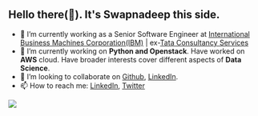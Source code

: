 ## Hello there(👋). It's Swapnadeep this side.

- 🔭 I’m currently working as a Senior Software Engineer at  [International Business Machines Corporation(IBM)](https://www.ibm.com/in-en) | ex-[Tata Consultancy Services](https://www.tcs.com/)
- 🌱 I’m currently working on **Python and Openstack**. Have worked on **AWS** cloud. Have broader interests cover different aspects of **Data Science**. 
- 👯 I’m looking to collaborate on [Github](https://github.com/SwapnadeepMukherjee), [LinkedIn](https://www.linkedin.com/in/swapnadeepmukherjee1993/).
- 📫 How to reach me: [LinkedIn](https://www.linkedin.com/in/swapnadeepmukherjee1993/), [Twitter](https://twitter.com/swapnadeepsm93)


<img src="https://github-readme-stats.vercel.app/api?username=SwapnadeepMukherjee&&show_icons=true&title_color=ffffff&icon_color=bb2acf&text_color=daf7dc&bg_color=151515">
